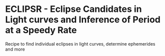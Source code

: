 # ECLIPSR - Eclipse Candidates in Light curves and Inference of Period at a Speedy Rate
Recipe to find individual eclipses in light curves, determine ephemerides and more
